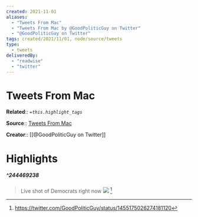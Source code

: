 ```yaml
---
created: 2021-11-01
aliases:
  - "Tweets From Mac"
  - "Tweets From Mac by @GoodPoliticGuy on Twitter"
  - "@GoodPoliticGuy on Twitter"
tags: created/2021/11/01, node/source/tweets
type: 
  - tweets
deliveredBy: 
  - "readwise"
  - "twitter"
---
```

# Tweets From Mac

**Related**:: 
*`=this.highlight_tags`*

**Source**:: [Tweets From Mac](https://twitter.com/GoodPoliticGuy)

**Creator**:: [[@GoodPoliticGuy on Twitter]]

# Highlights
##### ^244469238
  
> Live shot of Democrats right now 
> ![](https://pbs.twimg.com/media/FDHR-D-XEAUtmZk.jpg) 
  [^244469238]

[^244469238]: https://twitter.com/GoodPoliticGuy/status/1455175026274181120

